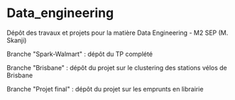 # Data_engineering
Dépôt des travaux et projets pour la matière Data Engineering - M2 SEP (M. Skanji)

Branche "Spark-Walmart" : dépôt du TP complété

Branche "Brisbane" : dépôt du projet sur le clustering des stations vélos de Brisbane

Branche "Projet final" : dépôt du projet sur les emprunts en librairie
